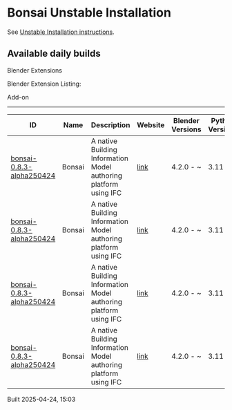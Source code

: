 # Bonsai Unstable Installation

See [Unstable Installation instructions](https://docs.bonsaibim.org/guides/development/installation.html#unstable-installation).

## Available daily builds

Blender Extensions


Blender Extension Listing:

Add-on

---

| ID | Name | Description | Website | Blender Versions | Python Versions | Platforms | Size |
| --- | --- | --- | --- | --- | --- | --- | --- |
| [bonsai-0.8.3-alpha250424](https://github.com/IfcOpenShell/IfcOpenShell/releases/download/bonsai-0.8.3-alpha2504241459/bonsai_py311-0.8.3-alpha250424-windows-x64.zip?repository=https://raw.githubusercontent.com/IfcOpenShell/bonsai_unstable_repo/main/index.json&blender_version_min=4.2.0&platforms=windows-x64&python_versions=3.11) | Bonsai | A native Building Information Model authoring platform using IFC | [link](https://bonsaibim.org/) | 4.2.0 - ~ | 3.11 | windows-x64 | 83.4MB |
| [bonsai-0.8.3-alpha250424](https://github.com/IfcOpenShell/IfcOpenShell/releases/download/bonsai-0.8.3-alpha2504241459/bonsai_py311-0.8.3-alpha250424-linux-x64.zip?repository=https://raw.githubusercontent.com/IfcOpenShell/bonsai_unstable_repo/main/index.json&blender_version_min=4.2.0&platforms=linux-x64&python_versions=3.11) | Bonsai | A native Building Information Model authoring platform using IFC | [link](https://bonsaibim.org/) | 4.2.0 - ~ | 3.11 | linux-x64 | 109.5MB |
| [bonsai-0.8.3-alpha250424](https://github.com/IfcOpenShell/IfcOpenShell/releases/download/bonsai-0.8.3-alpha2504241459/bonsai_py311-0.8.3-alpha250424-macos-x64.zip?repository=https://raw.githubusercontent.com/IfcOpenShell/bonsai_unstable_repo/main/index.json&blender_version_min=4.2.0&platforms=macos-x64&python_versions=3.11) | Bonsai | A native Building Information Model authoring platform using IFC | [link](https://bonsaibim.org/) | 4.2.0 - ~ | 3.11 | macos-x64 | 101.6MB |
| [bonsai-0.8.3-alpha250424](https://github.com/IfcOpenShell/IfcOpenShell/releases/download/bonsai-0.8.3-alpha2504241459/bonsai_py311-0.8.3-alpha250424-macos-arm64.zip?repository=https://raw.githubusercontent.com/IfcOpenShell/bonsai_unstable_repo/main/index.json&blender_version_min=4.2.0&platforms=macos-arm64&python_versions=3.11) | Bonsai | A native Building Information Model authoring platform using IFC | [link](https://bonsaibim.org/) | 4.2.0 - ~ | 3.11 | macos-arm64 | 103.2MB |

Built 2025-04-24, 15:03